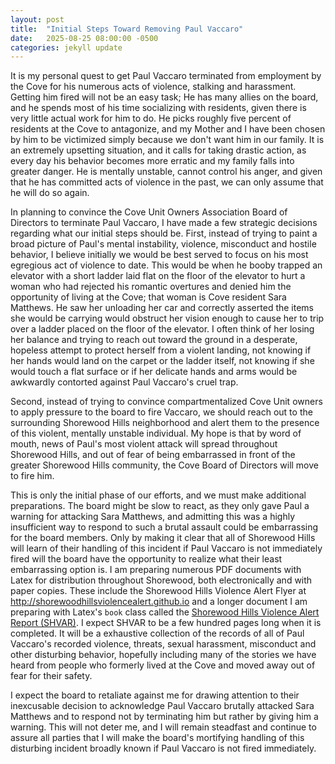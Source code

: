```yaml
---
layout: post
title:  "Initial Steps Toward Removing Paul Vaccaro"
date:   2025-08-25 08:00:00 -0500
categories: jekyll update
---
```

It is my personal quest to get Paul Vaccaro terminated from employment by the Cove for his numerous acts of violence, stalking and harassment. Getting him fired will not be an easy task; He has many allies on the board, and he spends most of his time socializing with residents, given there is very little actual work for him to do. He picks roughly five percent of residents at the Cove to antagonize, and my Mother and I have been chosen by him to be victimized simply because we don't want him in our family. It is an extremely upsetting situation, and it calls for taking drastic action, as every day his behavior becomes more erratic and my family falls into greater danger. He is mentally unstable, cannot control his anger, and given that he has committed acts of violence in the past, we can only assume that he will do so again.


In planning to convince the Cove Unit Owners Association Board of Directors to terminate Paul Vaccaro, I have made a few strategic decisions regarding what our initial steps should be. First, instead of trying to paint a broad picture of Paul's mental instability, violence, misconduct and hostile behavior, I believe initially we would be best served to focus on his most egregious act of violence to date. This would be when he booby trapped an elevator with a short ladder laid flat on the floor of the elevator to hurt a woman who had rejected his romantic overtures and denied him the opportunity of living at the Cove; that woman is Cove resident Sara Matthews. He saw her unloading her car and correctly asserted the items she would be carrying would obstruct her vision enough to cause her to trip over a ladder placed on the floor of the elevator. I often think of her losing her balance and trying to reach out toward the ground in a desperate, hopeless attempt to protect herself from a violent landing, not knowing if her hands would land on the carpet or the ladder itself, not knowing if she would touch a flat surface or if her delicate hands and arms would be awkwardly contorted against Paul Vaccaro's cruel trap.


Second, instead of trying to convince compartmentalized Cove Unit owners to apply pressure to the board to fire Vaccaro, we should reach out to the surrounding Shorewood Hills neighborhood and alert them to the presence of this violent, mentally unstable individual. My hope is that by word of mouth, news of Paul's most violent attack will spread throughout Shorewood Hills, and out of fear of being embarrassed in front of the greater Shorewood Hills community, the Cove Board of Directors will move to fire him.


This is only the initial phase of our efforts, and we must make additional preparations. The board might be slow to react, as they only gave Paul a warning for attacking Sara Matthews, and admitting this was a highly insufficient way to respond to such a brutal assault could be embarrassing for the board members. Only by making it clear that all of Shorewood Hills will learn of their handling of this incident if Paul Vaccaro is not immediately fired will the board have the opportunity to realize what their least embarrassing option is. I am preparing numerous PDF documents with Latex for distribution throughout Shorewood, both electronically and with paper copies. These include the Shorewood Hills Violence Alert Flyer at <http://shorewoodhillsviolencealert.github.io> and a longer document I am preparing with Latex's `book` class called the [Shorewood Hills Violence Alert Report (SHVAR)](https://github.com/qtleeq/Shorewood-Hills-Violence-Alert-Report). I expect SHVAR to be a few hundred pages long when it is completed. It will be a exhaustive collection of the records of all of Paul Vaccaro's recorded violence, threats, sexual harassment, misconduct and other disturbing behavior, hopefully including many of the stories we have heard from people who formerly lived at the Cove and moved away out of fear for their safety.


I expect the board to retaliate against me for drawing attention to their inexcusable decision to acknowledge Paul Vaccaro brutally attacked Sara Matthews and to respond not by terminating him but rather by giving him a warning. This will not deter me, and I will remain steadfast and continue to assure all parties that I will make the board's mortifying handling of this disturbing incident broadly known if Paul Vaccaro is not fired immediately.